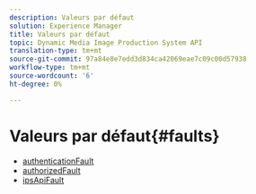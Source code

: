 ```yaml
---
description: Valeurs par défaut
solution: Experience Manager
title: Valeurs par défaut
topic: Dynamic Media Image Production System API
translation-type: tm+mt
source-git-commit: 97a84e8e7edd3d834ca42069eae7c09c00d57938
workflow-type: tm+mt
source-wordcount: '6'
ht-degree: 0%

---
```



# Valeurs par défaut{#faults}

* [authenticationFault](r-authentication-fault.md)
* [authorizedFault](r-authorization-fault.md)
* [ipsApiFault](r-ips-api-fault.md)
